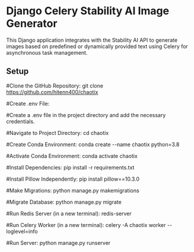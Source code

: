 # Django Celery Stability AI Image Generator

This Django application integrates with the Stability AI API to generate images based on predefined or dynamically provided text using Celery for asynchronous task management.

## Setup

#Clone the GitHub Repository:
git clone https://github.com/hitenn400/chaotix

#Create .env File:

#Create a .env file in the project directory and add the necessary credentials.

#Navigate to Project Directory:
cd chaotix

#Create Conda Environment:
conda create --name chaotix python=3.8

#Activate Conda Environment:
conda activate chaotix

#Install Dependencies:
pip install -r requirements.txt

#Install Pillow Independently:
pip install pillow==10.3.0

#Make Migrations:
python manage.py makemigrations

#Migrate Database:
python manage.py migrate

#Run Redis Server (in a new terminal):
redis-server

#Run Celery Worker (in a new terminal):
celery -A chaotix worker --loglevel=info

#Run Server:
python manage.py runserver
